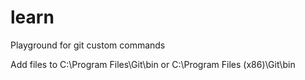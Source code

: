 # learn
Playground for git custom commands

Add files to C:\Program Files\Git\bin or C:\Program Files (x86)\Git\bin
